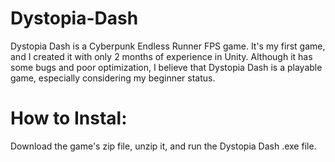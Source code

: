 # Dystopia-Dash

Dystopia Dash is a Cyberpunk Endless Runner FPS game. It's my first game, and I created it with only 2 months of experience in Unity. Although it has some bugs and poor optimization, I believe that Dystopia Dash is a playable game, especially considering my beginner status.

# How to Instal:
Download the game's zip file, unzip it, and run the Dystopia Dash .exe file.
